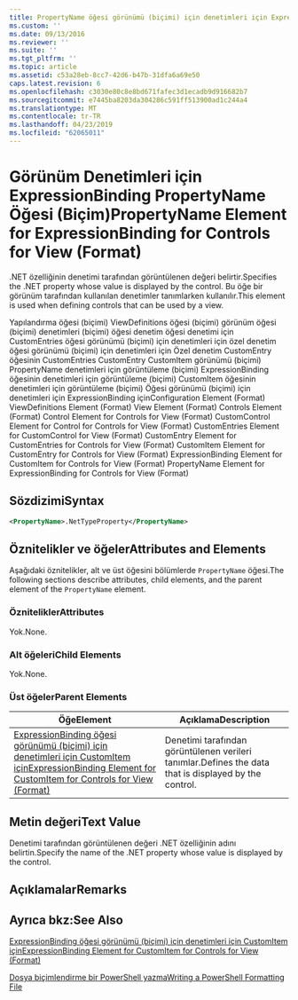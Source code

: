 ```yaml
---
title: PropertyName öğesi görünümü (biçimi) için denetimleri için ExpressionBinding için | Microsoft Docs
ms.custom: ''
ms.date: 09/13/2016
ms.reviewer: ''
ms.suite: ''
ms.tgt_pltfrm: ''
ms.topic: article
ms.assetid: c53a28eb-8cc7-42d6-b47b-31dfa6a69e50
caps.latest.revision: 6
ms.openlocfilehash: c3030e80c8e8bd671fafec3d1ecadb9d916682b7
ms.sourcegitcommit: e7445ba8203da304286c591ff513900ad1c244a4
ms.translationtype: MT
ms.contentlocale: tr-TR
ms.lasthandoff: 04/23/2019
ms.locfileid: "62065011"
---
```

# <a name="propertyname-element-for-expressionbinding-for-controls-for-view-format"></a><span data-ttu-id="08822-102">Görünüm Denetimleri için ExpressionBinding PropertyName Öğesi (Biçim)</span><span class="sxs-lookup"><span data-stu-id="08822-102">PropertyName Element for ExpressionBinding for Controls for View (Format)</span></span>

<span data-ttu-id="08822-103">.NET özelliğinin denetimi tarafından görüntülenen değeri belirtir.</span><span class="sxs-lookup"><span data-stu-id="08822-103">Specifies the .NET property whose value is displayed by the control.</span></span> <span data-ttu-id="08822-104">Bu öğe bir görünüm tarafından kullanılan denetimler tanımlarken kullanılır.</span><span class="sxs-lookup"><span data-stu-id="08822-104">This element is used when defining controls that can be used by a view.</span></span>

<span data-ttu-id="08822-105">Yapılandırma öğesi (biçimi) ViewDefinitions öğesi (biçimi) görünüm öğesi (biçimi) denetimleri (biçimi) öğesi denetim öğesi denetimi için CustomEntries öğesi görünümü (biçimi) için denetimleri için özel denetim öğesi görünümü (biçimi) için denetimleri için Özel denetim CustomEntry öğesinin CustomEntries CustomEntry CustomItem görünümü (biçimi) PropertyName denetimleri için görüntüleme (biçimi) ExpressionBinding öğesinin denetimleri için görüntüleme (biçimi) CustomItem öğesinin denetimleri için görüntüleme (biçimi) Öğesi görünümü (biçimi) için denetimleri için ExpressionBinding için</span><span class="sxs-lookup"><span data-stu-id="08822-105">Configuration Element (Format) ViewDefinitions Element (Format) View Element (Format) Controls Element (Format) Control Element for Controls for View (Format) CustomControl Element for Control for Controls for View (Format) CustomEntries Element for CustomControl for View (Format) CustomEntry Element for CustomEntries for Controls for View (Format) CustomItem Element for CustomEntry for Controls for View (Format) ExpressionBinding Element for CustomItem for Controls for View (Format) PropertyName Element for ExpressionBinding for Controls for View (Format)</span></span>

## <a name="syntax"></a><span data-ttu-id="08822-106">Sözdizimi</span><span class="sxs-lookup"><span data-stu-id="08822-106">Syntax</span></span>

```xml
<PropertyName>.NetTypeProperty</PropertyName>
```

## <a name="attributes-and-elements"></a><span data-ttu-id="08822-107">Öznitelikler ve öğeler</span><span class="sxs-lookup"><span data-stu-id="08822-107">Attributes and Elements</span></span>

<span data-ttu-id="08822-108">Aşağıdaki öznitelikler, alt ve üst öğesini bölümlerde `PropertyName` öğesi.</span><span class="sxs-lookup"><span data-stu-id="08822-108">The following sections describe attributes, child elements, and the parent element of the `PropertyName` element.</span></span>

### <a name="attributes"></a><span data-ttu-id="08822-109">Öznitelikler</span><span class="sxs-lookup"><span data-stu-id="08822-109">Attributes</span></span>

<span data-ttu-id="08822-110">Yok.</span><span class="sxs-lookup"><span data-stu-id="08822-110">None.</span></span>

### <a name="child-elements"></a><span data-ttu-id="08822-111">Alt öğeleri</span><span class="sxs-lookup"><span data-stu-id="08822-111">Child Elements</span></span>

<span data-ttu-id="08822-112">Yok.</span><span class="sxs-lookup"><span data-stu-id="08822-112">None.</span></span>

### <a name="parent-elements"></a><span data-ttu-id="08822-113">Üst öğeler</span><span class="sxs-lookup"><span data-stu-id="08822-113">Parent Elements</span></span>

|<span data-ttu-id="08822-114">Öğe</span><span class="sxs-lookup"><span data-stu-id="08822-114">Element</span></span>|<span data-ttu-id="08822-115">Açıklama</span><span class="sxs-lookup"><span data-stu-id="08822-115">Description</span></span>|
|-------------|-----------------|
|[<span data-ttu-id="08822-116">ExpressionBinding öğesi görünümü (biçimi) için denetimleri için CustomItem için</span><span class="sxs-lookup"><span data-stu-id="08822-116">ExpressionBinding Element for CustomItem for Controls for View (Format)</span></span>](./expressionbinding-element-for-customitem-for-controls-for-view-format.md)|<span data-ttu-id="08822-117">Denetimi tarafından görüntülenen verileri tanımlar.</span><span class="sxs-lookup"><span data-stu-id="08822-117">Defines the data that is displayed by the control.</span></span>|

## <a name="text-value"></a><span data-ttu-id="08822-118">Metin değeri</span><span class="sxs-lookup"><span data-stu-id="08822-118">Text Value</span></span>

<span data-ttu-id="08822-119">Denetimi tarafından görüntülenen değeri .NET özelliğinin adını belirtin.</span><span class="sxs-lookup"><span data-stu-id="08822-119">Specify the name of the .NET property whose value is displayed by the control.</span></span>

## <a name="remarks"></a><span data-ttu-id="08822-120">Açıklamalar</span><span class="sxs-lookup"><span data-stu-id="08822-120">Remarks</span></span>

## <a name="see-also"></a><span data-ttu-id="08822-121">Ayrıca bkz:</span><span class="sxs-lookup"><span data-stu-id="08822-121">See Also</span></span>

[<span data-ttu-id="08822-122">ExpressionBinding öğesi görünümü (biçimi) için denetimleri için CustomItem için</span><span class="sxs-lookup"><span data-stu-id="08822-122">ExpressionBinding Element for CustomItem for Controls for View (Format)</span></span>](./expressionbinding-element-for-customitem-for-controls-for-view-format.md)

[<span data-ttu-id="08822-123">Dosya biçimlendirme bir PowerShell yazma</span><span class="sxs-lookup"><span data-stu-id="08822-123">Writing a PowerShell Formatting File</span></span>](./writing-a-powershell-formatting-file.md)
